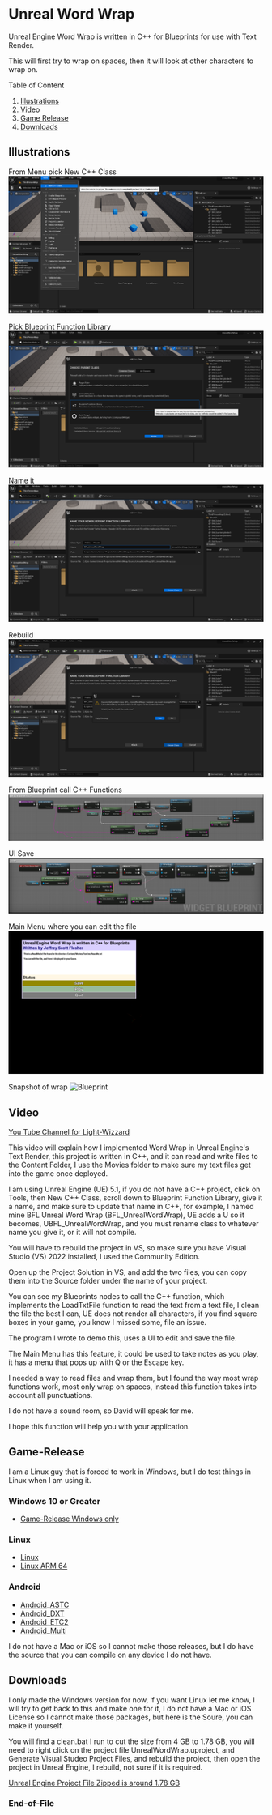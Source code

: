# Unreal Word Wrap

Unreal Engine Word Wrap is written in C++ for Blueprints for use with Text Render.

This will first try to wrap on spaces, then it will look at other characters to wrap on.

Table of Content
1. [Illustrations](#Illustrations)
2. [Video](#Video)
3. [Game Release](#Game-Release)
4. [Downloads](#Downloads)

## Illustrations

From Menu pick New C++ Class
![Blueprint](https://github.com/Light-Wizzard/UnrealWordWrap/blob/main/images/FromMenu.png)

Pick Blueprint Function Library
![Blueprint](https://github.com/Light-Wizzard/UnrealWordWrap/blob/main/images/BFL.png)

Name it
![Blueprint](https://github.com/Light-Wizzard/UnrealWordWrap/blob/main/images/Name-BFL.png)

Rebuild
![Blueprint](https://github.com/Light-Wizzard/UnrealWordWrap/blob/main/images/Rebuild.png)

From Blueprint call C++ Functions
![Blueprint](https://github.com/Light-Wizzard/UnrealWordWrap/blob/main/images/BlueprintWrap.png)

UI Save
![Blueprint](https://github.com/Light-Wizzard/UnrealWordWrap/blob/main/images/SaveWrapper.png)

Main Menu where you can edit the file
![Blueprint](https://github.com/Light-Wizzard/UnrealWordWrap/blob/main/images/MainMenu.png)

Snapshot of wrap
![Blueprint](https://github.com/Light-Wizzard/UnrealWordWrap/blob/main/images/Snapshot.png)

## Video

[You Tube Channel for Light-Wizzard](https://youtu.be/fm2P9hJGLTA)

This video will explain how I implemented Word Wrap in Unreal Engine's Text Render, this project is written in C++, and it can read and write files to the Content Folder, I use the Movies folder to make sure my text files get into the game once deployed. 

I am using Unreal Engine (UE) 5.1, if you do not have a C++ project, click on Tools, then New C++ Class, scroll down to Blueprint Function Library, give it a name, and make sure to update that name in C++, for example, I named mine BFL Unreal Word Wrap (BFL_UnrealWordWrap), UE adds a U so it becomes, UBFL_UnrealWordWrap, and you must rename class to whatever name you give it, or it will not compile.

You will have to rebuild the project in VS, so make sure you have Visual Studio (VS) 2022 installed, I used the Community Edition. 

Open up the Project Solution in VS, and add the two files, you can copy them into the Source folder under the name of your project.

You can see my Blueprints nodes to call the C++ function, which implements the LoadTxtFile function to read the text from a text file, I clean the file the best I can, UE does not render all characters, if you find square boxes in your game, you know I missed some, file an issue.

The program I wrote to demo this, uses a UI to edit and save the file.

The Main Menu has this feature, it could be used to take notes as you play, it has a menu that pops up with Q or the Escape key.

I needed a way to read files and wrap them, but I found the way most wrap functions work, most only wrap on spaces, instead this function takes into account all punctuations.

I do not have a sound room, so David will speak for me.

I hope this function will help you with your application.

## Game-Release

I am a Linux guy that is forced to work in Windows, but I do test things in Linux when I am using it.

### Windows 10 or Greater

* [Game-Release Windows only](https://github.com/Light-Wizzard/UnrealWordWrap/releases/download/WindowsUnrealWordWrap/Windows.zip)

### Linux

* [Linux](https://github.com/Light-Wizzard/UnrealWordWrap/releases/download/Linux/Linux.zip)
* [Linux ARM 64](https://github.com/Light-Wizzard/UnrealWordWrap/releases/download/LinuxArm64/LinuxArm64.zip)

### Android

* [Android_ASTC](https://github.com/Light-Wizzard/UnrealWordWrap/releases/download/Android_ASTC/Android_ASTC.zip)
* [Android_DXT](https://github.com/Light-Wizzard/UnrealWordWrap/releases/download/Android_DXT/Android_DXT.zip)
* [Android_ETC2](https://github.com/Light-Wizzard/UnrealWordWrap/releases/download/Android_ETC2/Android_ETC2.zip)
* [Android_Multi](https://github.com/Light-Wizzard/UnrealWordWrap/releases/download/Android_Multi/Android_Multi.zip)


I do not have a Mac or iOS so I cannot make those releases, but I do have the source that you can compile on any device I do not have.

## Downloads

I only made the Windows version for now, if you want Linux let me know, I will try to get back to this and make one for it, I do not have a Mac or iOS License so I cannot make those packages, but here is the Soure, you can make it yourself.

You will find a clean.bat I run to cut the size from 4 GB to 1.78 GB, you will need to right click on the project file UnrealWordWrap.uproject, and Generate Visual Studeo Project Files, and rebuild the project, then open the project in Unreal Engine, I rebuild, not sure if it is required.

[Unreal Engine Project File Zipped is around 1.78 GB](https://lightwizzard.com/github/UnrealWordWrap.zip)

### End-of-File
